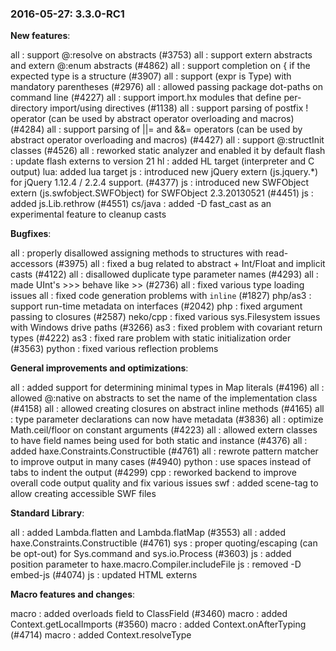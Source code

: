 ### 2016-05-27: __3.3.0-RC1__

__New features__:

all : support @:resolve on abstracts (#3753)
all : support extern abstracts and extern @:enum abstracts (#4862)
all : support completion on { if the expected type is a structure (#3907)
all : support (expr is Type) with mandatory parentheses (#2976)
all : allowed passing package dot-paths on command line (#4227)
all : support import.hx modules that define per-directory import/using directives (#1138)
all : support parsing of postfix ! operator (can be used by abstract operator overloading and macros) (#4284)
all : support parsing of ||= and &&= operators (can be used by abstract operator overloading and macros) (#4427)
all : support @:structInit classes (#4526)
all : reworked static analyzer and enabled it by default
flash : update flash externs to version 21
hl : added HL target (interpreter and C output)
lua: added lua target
js : introduced new jQuery extern (js.jquery.*) for jQuery 1.12.4 / 2.2.4 support. (#4377)
js : introduced new SWFObject extern (js.swfobject.SWFObject) for SWFObject 2.3.20130521 (#4451)
js : added js.Lib.rethrow (#4551)
cs/java : added -D fast_cast as an experimental feature to cleanup casts

__Bugfixes__:

all : properly disallowed assigning methods to structures with read-accessors (#3975)
all : fixed a bug related to abstract + Int/Float and implicit casts (#4122)
all : disallowed duplicate type parameter names (#4293)
all : made UInt's >>> behave like >> (#2736)
all : fixed various type loading issues
all : fixed code generation problems with `inline` (#1827)
php/as3 : support run-time metadata on interfaces (#2042)
php : fixed argument passing to closures (#2587)
neko/cpp : fixed various sys.Filesystem issues with Windows drive paths (#3266)
as3 : fixed problem with covariant return types (#4222)
as3 : fixed rare problem with static initialization order (#3563)
python : fixed various reflection problems

__General improvements and optimizations__:

all : added support for determining minimal types in Map literals (#4196)
all : allowed @:native on abstracts to set the name of the implementation class (#4158)
all : allowed creating closures on abstract inline methods (#4165)
all : type parameter declarations can now have metadata (#3836)
all : optimize Math.ceil/floor on constant arguments (#4223)
all : allowed extern classes to have field names being used for both static and instance (#4376)
all : added haxe.Constraints.Constructible (#4761)
all : rewrote pattern matcher to improve output in many cases (#4940)
python : use spaces instead of tabs to indent the output (#4299)
cpp : reworked backend to improve overall code output quality and fix various issues
swf : added scene-tag to allow creating accessible SWF files

__Standard Library__:

all : added Lambda.flatten and Lambda.flatMap (#3553)
all : added haxe.Constraints.Constructible (#4761)
sys : proper quoting/escaping (can be opt-out) for Sys.command and sys.io.Process (#3603)
js : added position parameter to haxe.macro.Compiler.includeFile
js : removed -D embed-js (#4074)
js : updated HTML externs

__Macro features and changes__:

macro : added overloads field to ClassField (#3460)
macro : added Context.getLocalImports (#3560)
macro : added Context.onAfterTyping (#4714)
macro : added Context.resolveType